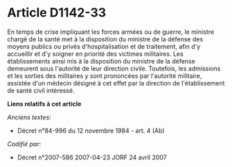 # Article D1142-33

En temps de crise impliquant les forces armées ou de guerre, le ministre chargé de la santé met à la disposition du ministre
de la défense des moyens publics ou privés d'hospitalisation et de traitement, afin d'y accueillir et d'y soigner en priorité
des victimes militaires. Les établissements ainsi mis à la disposition du ministre de la défense demeurent sous l'autorité de
leur direction civile. Toutefois, les admissions et les sorties des militaires y sont prononcées par l'autorité militaire,
assistée d'un médecin désigné à cet effet par la direction de l'établissement de santé civil intéressé.

**Liens relatifs à cet article**

_Anciens textes_:

  - Décret n°84-996 du 12 novembre 1984 - art. 4 (Ab)

_Codifié par_:

  - Décret n°2007-586 2007-04-23 JORF 24 avril 2007
